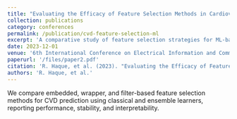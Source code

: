 ```yaml
---
title: "Evaluating the Efficacy of Feature Selection Methods in Cardiovascular Disease Prediction with Machine Learning"
collection: publications
category: conferences
permalink: /publication/cvd-feature-selection-ml
excerpt: 'A comparative study of feature selection strategies for ML-based cardiovascular disease prediction.'
date: 2023-12-01
venue: '6th International Conference on Electrical Information and Communication Technology (EICT 2023), Bangladesh'
paperurl: '/files/paper2.pdf'
citation: 'R. Haque, et al. (2023). "Evaluating the Efficacy of Feature Selection Methods in Cardiovascular Disease Prediction with Machine Learning." In Proceedings of EICT 2023.'
authors: 'R. Haque, et al.'
---
```


We compare embedded, wrapper, and filter-based feature selection methods for CVD prediction using classical and ensemble learners, reporting performance, stability, and interpretability.

